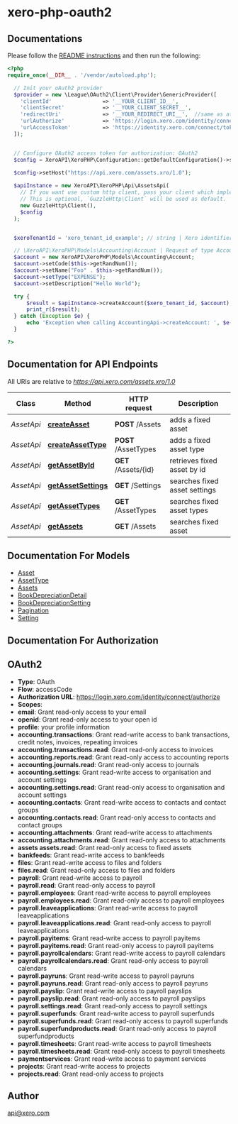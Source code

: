 # xero-php-oauth2

## Documentations

Please follow the [README instructions](https://github.com/XeroAPI/xero-php-oauth2/blob/master/README.md) and then run the following:

```php
<?php
require_once(__DIR__ . '/vendor/autoload.php');

  // Init your oAuth2 provider
  $provider = new \League\OAuth2\Client\Provider\GenericProvider([
    'clientId'                => '__YOUR_CLIENT_ID__',   
    'clientSecret'            => '__YOUR_CLIENT_SECRET__',
    'redirectUri'             => '__YOUR_REDIRECT_URI__',  //same as at developer.xero.com/myapps
    'urlAuthorize'            => 'https://login.xero.com/identity/connect/authorize',
    'urlAccessToken'          => 'https://identity.xero.com/connect/token'
  ]);


  // Configure OAuth2 access token for authorization: OAuth2
  $config = XeroAPI\XeroPHP\Configuration::getDefaultConfiguration()->setAccessToken('YOUR_ACCESS_TOKEN');
  
  $config->setHost("https://api.xero.com/assets.xro/1.0");        

  $apiInstance = new XeroAPI\XeroPHP\Api\AssetsApi(
    // If you want use custom http client, pass your client which implements `GuzzleHttp\ClientInterface`.
    // This is optional, `GuzzleHttp\Client` will be used as default.
    new GuzzleHttp\Client(),
    $config
  );


  $xeroTenantId = 'xero_tenant_id_example'; // string | Xero identifier for Tenant

  // \XeroAPI\XeroPHP\Models\Accounting\Account | Request of type Account
  $account = new XeroAPI\XeroPHP\Models\Accounting\Account;
  $account->setCode($this->getRandNum());
  $account->setName("Foo" . $this->getRandNum());
  $account->setType("EXPENSE");
  $account->setDescription("Hello World");  

  try {
      $result = $apiInstance->createAccount($xero_tenant_id, $account);
      print_r($result);
  } catch (Exception $e) {
      echo 'Exception when calling AccountingApi->createAccount: ', $e->getMessage(), PHP_EOL;
  }

?>
```

## Documentation for API Endpoints

All URIs are relative to *https://api.xero.com/assets.xro/1.0*

Class | Method | HTTP request | Description
------------ | ------------- | ------------- | -------------
*AssetApi* | [**createAsset**](docs/assets/Api/AssetApi.md#createasset) | **POST** /Assets | adds a fixed asset
*AssetApi* | [**createAssetType**](docs/assets/Api/AssetApi.md#createassettype) | **POST** /AssetTypes | adds a fixed asset type
*AssetApi* | [**getAssetById**](docs/assets/Api/AssetApi.md#getassetbyid) | **GET** /Assets/{id} | retrieves fixed asset by id
*AssetApi* | [**getAssetSettings**](docs/assets/Api/AssetApi.md#getassetsettings) | **GET** /Settings | searches fixed asset settings
*AssetApi* | [**getAssetTypes**](docs/assets/Api/AssetApi.md#getassettypes) | **GET** /AssetTypes | searches fixed asset types
*AssetApi* | [**getAssets**](docs/assets/Api/AssetApi.md#getassets) | **GET** /Assets | searches fixed asset


## Documentation For Models

 - [Asset](docs/assets/Model/Asset.md)
 - [AssetType](docs/assets/Model/AssetType.md)
 - [Assets](docs/assets/Model/Assets.md)
 - [BookDepreciationDetail](docs/assets/Model/BookDepreciationDetail.md)
 - [BookDepreciationSetting](docs/assets/Model/BookDepreciationSetting.md)
 - [Pagination](docs/assets/Model/Pagination.md)
 - [Setting](docs/assets/Model/Setting.md)


## Documentation For Authorization


## OAuth2

- **Type**: OAuth
- **Flow**: accessCode
- **Authorization URL**: https://login.xero.com/identity/connect/authorize
- **Scopes**: 
 - **email**: Grant read-only access to your email
 - **openid**: Grant read-only access to your open id
 - **profile**: your profile information
 - **accounting.transactions**: Grant read-write access to bank transactions, credit notes, invoices, repeating invoices
 - **accounting.transactions.read**: Grant read-only access to invoices
 - **accounting.reports.read**: Grant read-only access to accounting reports
 - **accounting.journals.read**: Grant read-only access to journals
 - **accounting.settings**: Grant read-write access to organisation and account settings
 - **accounting.settings.read**: Grant read-only access to organisation and account settings
 - **accounting.contacts**: Grant read-write access to contacts and contact groups
 - **accounting.contacts.read**: Grant read-only access to contacts and contact groups
 - **accounting.attachments**: Grant read-write access to attachments
 - **accounting.attachments.read**: Grant read-only access to attachments
 - **assets assets.read**: Grant read-only access to fixed assets
 - **bankfeeds**: Grant read-write access to bankfeeds
 - **files**: Grant read-write access to files and folders
 - **files.read**: Grant read-only access to files and folders
 - **payroll**: Grant read-write access to payroll
 - **payroll.read**: Grant read-only access to payroll
 - **payroll.employees**: Grant read-write access to payroll employees
 - **payroll.employees.read**: Grant read-only access to payroll employees
 - **payroll.leaveapplications**: Grant read-write access to payroll leaveapplications
 - **payroll.leaveapplications.read**: Grant read-only access to payroll leaveapplications
 - **payroll.payitems**: Grant read-write access to payroll payitems
 - **payroll.payitems.read**: Grant read-only access to payroll payitems
 - **payroll.payrollcalendars**: Grant read-write access to payroll calendars
 - **payroll.payrollcalendars.read**: Grant read-only access to payroll calendars
 - **payroll.payruns**: Grant read-write access to payroll payruns
 - **payroll.payruns.read**: Grant read-only access to payroll payruns
 - **payroll.payslip**: Grant read-write access to payroll payslips
 - **payroll.payslip.read**: Grant read-only access to payroll payslips
 - **payroll.settings.read**: Grant read-only access to payroll settings
 - **payroll.superfunds**: Grant read-write access to payroll superfunds
 - **payroll.superfunds.read**: Grant read-only access to payroll superfunds
 - **payroll.superfundproducts.read**: Grant read-only access to payroll superfundproducts
 - **payroll.timesheets**: Grant read-write access to payroll timesheets
 - **payroll.timesheets.read**: Grant read-only access to payroll timesheets
 - **paymentservices**: Grant read-write access to payment services
 - **projects**: Grant read-write access to projects
 - **projects.read**: Grant read-only access to projects


## Author

api@xero.com



